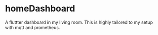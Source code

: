 # homeDashboard
A fluttter dashboard in my living room. This is highly tailored to my setup with mqtt and prometheus.